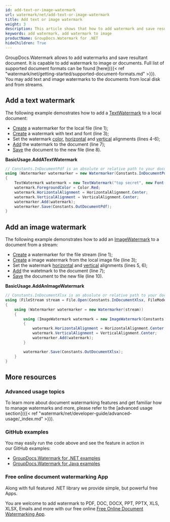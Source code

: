 ```yaml
---
id: add-text-or-image-watermark
url: watermark/net/add-text-or-image-watermark
title: Add text or image watermark
weight: 3
description: This article shows that how to add watermark and save resultant document. It is capable to add watermark to image or documents.
keywords: add watermark, add watermark to image
productName: GroupDocs.Watermark for .NET
hideChildren: True
---
```

GroupDocs.Watermark allows to add watermarks and save resultant document. It is capable to add watermark to image or documents. Full list of supported document formats can be found [here]({{< ref "watermark/net/getting-started/supported-document-formats.md" >}}). You may add text and image watermarks to the documents from local disk and from streams.

## Add a text watermark

The following example demostrates how to add a [TextWatermark](https://apireference.groupdocs.com/net/watermark/groupdocs.watermark.watermarks/textwatermark) to a local document:

* [Create](https://apireference.groupdocs.com/net/watermark/groupdocs.watermark/watermarker/constructors/4) a watermarker for the local file (line 1);
* [Create](https://apireference.groupdocs.com/net/watermark/groupdocs.watermark.watermarks/textwatermark/constructors/main) a watermark with text and font (line 3);
* Set the watermark [color](https://apireference.groupdocs.com/net/watermark/groupdocs.watermark.watermarks/textwatermark/properties/foregroundcolor), [horizontal](https://apireference.groupdocs.com/net/watermark/groupdocs.watermark/watermark/properties/horizontalalignment) and [vertical](https://apireference.groupdocs.com/net/watermark/groupdocs.watermark/watermark/properties/verticalalignment) alignments (lines 4-6);
* [Add](https://apireference.groupdocs.com/net/watermark/groupdocs.watermark/watermarker/methods/add) the watermark to the document (line 7);
* [Save](https://apireference.groupdocs.com/net/watermark/groupdocs.watermark.watermarker/save/methods/4) the document to the new file (line 8).

**BasicUsage.AddATextWatermark**

```csharp
// Constants.InDocumentPdf is an absolute or relative path to your document. Ex: @"C:\Docs\document.pdf"
using (Watermarker watermarker = new Watermarker(Constants.InDocumentPdf))
{
    TextWatermark watermark = new TextWatermark("top secret", new Font("Arial", 36));
    watermark.ForegroundColor = Color.Red;
    watermark.HorizontalAlignment = HorizontalAlignment.Center;
    watermark.VerticalAlignment = VerticalAlignment.Center;
    watermarker.Add(watermark);
    watermarker.Save(Constants.OutDocumentPdf);
}
```

## Add an image watermark

The following example demonstrates how to add an [ImageWatermark](https://apireference.groupdocs.com/net/watermark/groupdocs.watermark.watermarks/imagewatermark) to a document from a stream:

* [Create](https://apireference.groupdocs.com/net/watermark/groupdocs.watermark/watermarker/constructors/main) a watermarker for the file stream (line 1);
* [Create](https://apireference.groupdocs.com/net/watermark/groupdocs.watermark.watermarks/imagewatermark/constructors/1) a image watermark from the local image file (line 3);
* Set the watermark [horizontal](https://apireference.groupdocs.com/net/watermark/groupdocs.watermark/watermark/properties/horizontalalignment) and [vertical](https://apireference.groupdocs.com/net/watermark/groupdocs.watermark/watermark/properties/verticalalignment) alignments (lines 5, 6);
* [Add](https://apireference.groupdocs.com/net/watermark/groupdocs.watermark/watermarker/methods/add) the watetmark to the document (line 7);
* [Save](https://apireference.groupdocs.com/net/watermark/groupdocs.watermark.watermarker/save/methods/4) the document to the new file (line 10).

**BasicUsage.AddAnImageWatermark**

```csharp
// Constants.InDocumentXlsx is an absolute or relative path to your document. Ex: @"C:\Docs\document.xlsx"
using (FileStream stream = File.Open(Constants.InDocumentXlsx, FileMode.Open, FileAccess.ReadWrite))
{
    using (Watermarker watermarker = new Watermarker(stream))
    {
        using (ImageWatermark watermark = new ImageWatermark(Constants.LogoPng))
        {
            watermark.HorizontalAlignment = HorizontalAlignment.Center;
            watermark.VerticalAlignment = VerticalAlignment.Center;
            watermarker.Add(watermark);
        }

        watermarker.Save(Constants.OutDocumentXlsx);
    }
}
```

## More resources

### Advanced usage topics

To learn more about document watermarking features and get familiar how to manage watermarks and more, please refer to the [advanced usage section]({{< ref "watermark/net/developer-guide/advanced-usage/_index.md" >}}).

### GitHub examples

You may easily run the code above and see the feature in action in our GitHub examples:

* [GroupDocs.Watermark for .NET examples](https://github.com/groupdocs-watermark/GroupDocs.Watermark-for-.NET)
* [GroupDocs.Watermark for Java examples](https://github.com/groupdocs-watermark/GroupDocs.Watermark-for-Java)

### Free online document watermarking App

Along with full featured .NET library we provide simple, but powerful free Apps.

You are welcome to add watermark to PDF, DOC, DOCX, PPT, PPTX, XLS, XLSX, Emails and more with our free online [Free Online Document Watermarking App](https://products.groupdocs.app/watermark).
